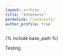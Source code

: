 ```yaml
---
layout: archive
title: "Interests"
permalink: /interests/
author_profile: true
---
```


{% include base_path %}

Testing